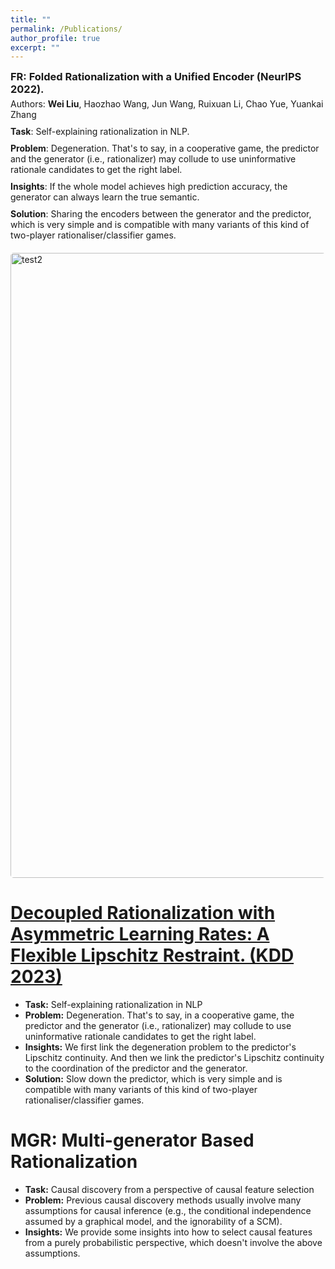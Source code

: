 ```yaml
---
title: ""
permalink: /Publications/
author_profile: true
excerpt: ""
---
```


<div style="margin-bottom: 20px; overflow: hidden;">
    <h3 style="margin: 0;">FR: Folded Rationalization with a Unified Encoder (NeurIPS 2022).</h3>
    <p style="margin: 5px 0 10px;">Authors: <b>Wei Liu</b>, Haozhao Wang, Jun Wang, Ruixuan Li, Chao Yue, Yuankai Zhang </p>
    <p style="margin: 5px 0 10px;"><b>Task</b>: Self-explaining rationalization in NLP.</p>
    <p style="margin: 5px 0 10px;"><b>Problem</b>: Degeneration. That's to say, in a cooperative game, the predictor and the generator (i.e., rationalizer) may collude to use uninformative rationale candidates to get the right label.</p>
    <p style="margin: 5px 0 10px;"><b>Insights</b>: If the whole model achieves high prediction accuracy, the generator can always learn the true semantic. </p>
    <p style="margin: 5px 0 10px;"><b>Solution</b>: Sharing the encoders between the generator and the predictor, which is very simple and is compatible with many variants of this kind of two-player rationaliser/classifier games. </p>
  <img src="../images/neurips22.png" alt="test2" style="width: 1000px; height: auto; margin-top: 20px; display: block; border-radius: 5px;">
</div>




[Decoupled Rationalization with Asymmetric Learning Rates: A Flexible Lipschitz Restraint.  (KDD 2023)](https://arxiv.org/abs/2305.13599)
===
- **Task:** Self-explaining rationalization in NLP
- **Problem:** Degeneration. That's to say, in a cooperative game, the predictor and the generator (i.e., rationalizer) may collude to use uninformative rationale candidates to get the right label.
- **Insights:** We first link the degeneration problem to the predictor's Lipschitz continuity. And then we link the predictor's Lipschitz continuity to the coordination of the predictor and the generator.
- **Solution:** Slow down the predictor, which is very simple and is compatible with many variants of this kind of two-player rationaliser/classifier games.

MGR: Multi-generator Based Rationalization
===
- **Task:** Causal discovery from a perspective of causal feature selection
- **Problem:** Previous causal discovery methods usually involve many assumptions for causal inference (e.g., the conditional independence assumed by a graphical model, and the ignorability of a SCM).
- **Insights:** We provide some insights into how to select causal features from a purely probabilistic perspective, which doesn't involve the above assumptions.

  



